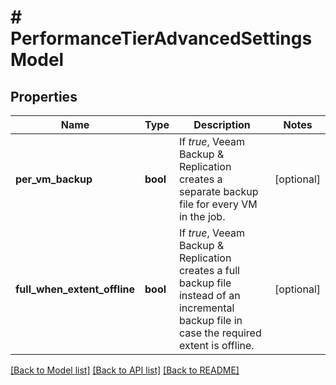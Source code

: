 # # PerformanceTierAdvancedSettingsModel

## Properties

Name | Type | Description | Notes
------------ | ------------- | ------------- | -------------
**per_vm_backup** | **bool** | If *true*, Veeam Backup &amp; Replication creates a separate backup file for every VM in the job. | [optional]
**full_when_extent_offline** | **bool** | If *true*, Veeam Backup &amp; Replication creates a full backup file instead of an incremental backup file in case the required extent is offline. | [optional]

[[Back to Model list]](../../README.md#models) [[Back to API list]](../../README.md#endpoints) [[Back to README]](../../README.md)
